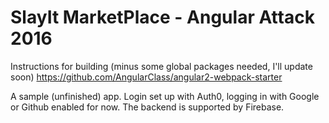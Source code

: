 <h1>
  SlayIt MarketPlace - Angular Attack 2016
</h1>

Instructions for building (minus some global packages needed, I'll update soon)
https://github.com/AngularClass/angular2-webpack-starter

A sample (unfinished) app. Login set up with Auth0, logging in with Google or Github enabled for now.
The backend is supported by Firebase.